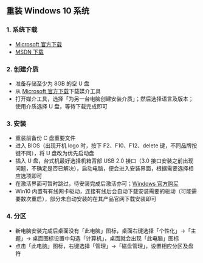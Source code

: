 ## 重装 Windows 10 系统
### 1. 系统下载
 - <a href="https://www.microsoft.com/zh-cn/software-download/windows10">Microsoft 官方下载</a>
 - <a href="https://msdn.itellyou.cn/">MSDN 下载</a>

### 2. 创建介质
- 准备存储至少为 8GB 的空 U 盘
- 从 <a href="https://www.microsoft.com/zh-cn/software-download/windows10">Microsoft 官方下载</a>下载媒介工具
- 打开媒介工具，选择「为另一台电脑创建安装介质」；然后选择语言及版本；使用介质选择 U 盘，等待下载完成即可

### 3. 安装
- 重装前备份 C 盘重要文件
- 进入 BIOS（出现开机 logo 时，按下 F2、F10、F12、delete 键，不同品牌按键不同），将 U 盘改为优先启动盘
- 插入 U 盘，台式机最好选择机箱背部 USB 2.0 接口（3.0 接口安装之前出现问题，不确定是否已解决），启动电脑，便会进入安装界面，根据需要选择相应选项即可
- 在激活界面可暂时跳过，待安装完成后激活亦可；<a href="https://www.microsoft.com/zh-cn/windows">Windows 官方购买</a>
- Win10 内置有有线网卡驱动，连接有线后会自动下载安装需要的驱动（可能需要数次重启），部分未自动安装的在其产品官网下载安装即可

### 4. 分区
- 新电脑安装完成后桌面没有「此电脑」图标，桌面右键选择「个性化」->「主题」-> 桌面图标设置中勾选「计算机」，桌面就会出现「此电脑」图标
- 点击「此电脑」图标，右键选择「管理」->「磁盘管理」，设置相应分区及盘符